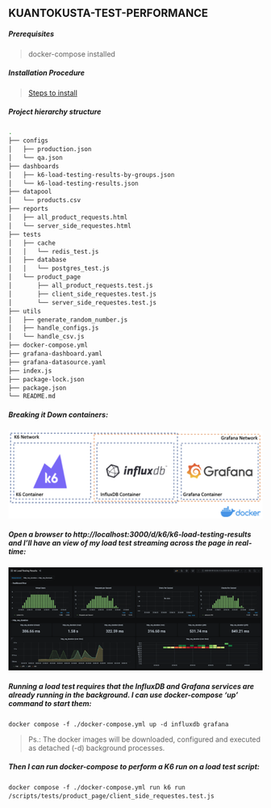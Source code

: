 ## KUANTOKUSTA-TEST-PERFORMANCE
[steps to install]: https://k6.io/docs/getting-started/installation/

##### Prerequisites
> docker-compose installed

##### Installation Procedure
> [Steps to install]

##### Project hierarchy structure
```bash
.
├── configs
│   ├── production.json
│   └── qa.json
├── dashboards
│   ├── k6-load-testing-results-by-groups.json
│   └── k6-load-testing-results.json
├── datapool
│   └── products.csv
├── reports
│   ├── all_product_requests.html
│   └── server_side_requestes.html
├── tests
│   ├── cache
│   │   └── redis_test.js
│   ├── database
│   │   └── postgres_test.js
│   └── product_page
│       ├── all_product_requests.test.js
│       ├── client_side_requestes.test.js
│       └── server_side_requestes.test.js
├── utils
│   ├── generate_random_number.js
│   ├── handle_configs.js
│   └── handle_csv.js
├── docker-compose.yml
├── grafana-dashboard.yaml
├── grafana-datasource.yaml
├── index.js
├── package-lock.json
├── package.json
└── README.md
```

##### Breaking it Down containers:
![docker image](./images/docker.png)

##### Open a browser to http://localhost:3000/d/k6/k6-load-testing-results and I’ll have an view of my load test streaming across the page in real-time:
![docker image](./images/grafana.png)

##### Running a load test requires that the InfluxDB and Grafana services are already running in the background. I can use docker-compose ‘up’ command to start them:
`docker compose -f ./docker-compose.yml up -d influxdb grafana`
> Ps.: The docker images will be downloaded, configured and executed as detached (-d) background processes.

##### Then I can run docker-compose to perform a K6 run on a load test script:
`docker compose -f ./docker-compose.yml run k6 run /scripts/tests/product_page/client_side_requestes.test.js`